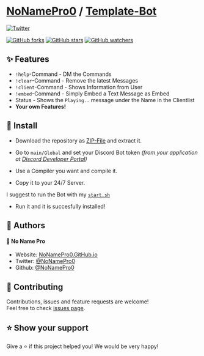 # [NoNamePro0](https://github.com/NoNamePro0) / [Template-Bot](https://github.com/NoNamePro0/Template-Bot)

[![Twitter](https://img.shields.io/twitter/follow/NoNamePro0?color=%23&label=Twitter&style=for-the-badge)](https://twitter.com/NoNamePro0)

[![GitHub forks](https://img.shields.io/github/forks/NoNamePro0/Template-Bot?style=for-the-badge)](https://github.com/NoNamePro0/Template-Bot/network/members)
[![GitHub stars](https://img.shields.io/github/stars/NoNamePro0/Template-Bot?style=for-the-badge)](https://github.com/NoNamePro0/Template-Bot/stargazers)
[![GitHub watchers](https://img.shields.io/github/watchers/NoNamePro0/Template-Bot?style=for-the-badge)](https://github.com/NoNamePro0/Template-Bot/watchers)

</center>

## ✨ Features
- `!help`-Command - DM the Commands
- `!clear`-Command - Remove the latest Messages
- `!client`-Command - Shows Information from User
- `!embed`-Command - Simply Embed a Text Message as Embed
- Status - Shows the `Playing..` message under the Name in the Clientlist
- <b>Your own Features!</b>

## 💽 Install

- Download the repository as [ZIP-File](https://github.com/NoNamePro0/Template-Bot/archive/master.zip) and extract it.

- Go to `main/Global` and set your Discord Bot token _(from your application at [Discord Developer Portal](https://discord.com/developers/applications))_
- Use a Compiler you want and compile it.

- Copy it to your 24/7 Server.

I suggest to run the Bot with my [`start.sh`](https://gist.githubusercontent.com/NoNamePro0/a5c70e8efbaa83f882720a84a541e3dc/raw/996cbe422efd713c71312c4dc787e2584a822b53/start.sh)

- Run it and it is succesfully installed!

## 👤 Authors

#### 👤 No Name Pro

* Website: [NoNamePro0.GitHub.io](https://NoNamePro0.github.io)
* Twitter: [@NoNamePro0](https://twitter.com/NoNamePro0)
* Github: [@NoNamePro0](https://github.com/NoNamePro0)

## 🤝 Contributing

Contributions, issues and feature requests are welcome!<br>
Feel free to check [issues page](https://github.com/NoNamePro0/Template-Bot/issues). 

## ⭐ Show your support

Give a ⭐ if this project helped you! We would be very happy!
